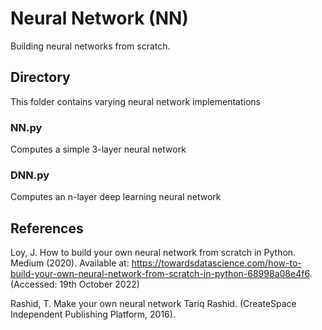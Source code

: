 # Neural Network (NN)
Building neural networks from scratch.

## Directory
This folder contains varying neural network implementations
### NN.py
Computes a simple 3-layer neural network
### DNN.py
Computes an n-layer deep learning neural network

## References
Loy, J. How to build your own neural network from scratch in Python. Medium (2020). Available at: https://towardsdatascience.com/how-to-build-your-own-neural-network-from-scratch-in-python-68998a08e4f6. (Accessed: 19th October 2022)

Rashid, T. Make your own neural network Tariq Rashid. (CreateSpace Independent Publishing Platform, 2016).